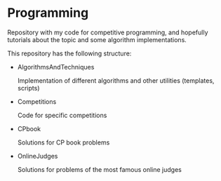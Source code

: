 # Programming

Repository with my code for competitive programming, and hopefully tutorials about the topic and some algorithm implementations.

This repository has the following structure:

* AlgorithmsAndTechniques  
  
  Implementation of different algorithms and other utilities (templates, scripts)

* Competitions  

  Code for specific competitions

* CPbook   

  Solutions for CP book problems

* OnlineJudges  

  Solutions for problems of the most famous online judges
